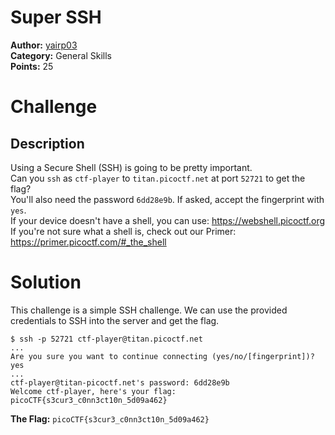 # Super SSH

**Author:** [yairp03](https://github.com/yairp03)  
**Category:** General Skills  
**Points:** 25

# Challenge

## Description

Using a Secure Shell (SSH) is going to be pretty important.  
Can you `ssh` as `ctf-player` to `titan.picoctf.net` at port `52721` to get the flag?  
You'll also need the password `6dd28e9b`. If asked, accept the fingerprint with `yes`.  
If your device doesn't have a shell, you can use: https://webshell.picoctf.org  
If you're not sure what a shell is, check out our Primer: https://primer.picoctf.com/#_the_shell

# Solution

This challenge is a simple SSH challenge. We can use the provided credentials to SSH into the server and get the flag.

```
$ ssh -p 52721 ctf-player@titan.picoctf.net
...
Are you sure you want to continue connecting (yes/no/[fingerprint])? yes
...
ctf-player@titan-picoctf.net's password: 6dd28e9b
Welcome ctf-player, here's your flag: picoCTF{s3cur3_c0nn3ct10n_5d09a462}
```

**The Flag:** `picoCTF{s3cur3_c0nn3ct10n_5d09a462}`
